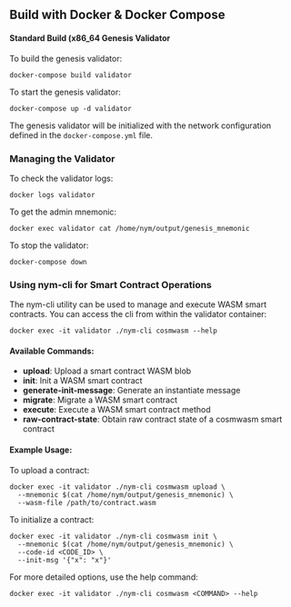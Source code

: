## Build with Docker & Docker Compose

#### Standard Build (x86_64 Genesis Validator

To build the genesis validator:

```
docker-compose build validator
```

To start the genesis validator:

```
docker-compose up -d validator
```

The genesis validator will be initialized with the network configuration defined in the `docker-compose.yml` file.

### Managing the Validator

To check the validator logs:

```
docker logs validator
```

To get the admin mnemonic:

```
docker exec validator cat /home/nym/output/genesis_mnemonic
```

To stop the validator:

```
docker-compose down
```

### Using nym-cli for Smart Contract Operations

The nym-cli utility can be used to manage and execute WASM smart contracts. You can access the cli from within the validator container:

```
docker exec -it validator ./nym-cli cosmwasm --help
```

#### Available Commands:

- **upload**: Upload a smart contract WASM blob
- **init**: Init a WASM smart contract
- **generate-init-message**: Generate an instantiate message
- **migrate**: Migrate a WASM smart contract
- **execute**: Execute a WASM smart contract method
- **raw-contract-state**: Obtain raw contract state of a cosmwasm smart contract

#### Example Usage:

To upload a contract:

```
docker exec -it validator ./nym-cli cosmwasm upload \
  --mnemonic $(cat /home/nym/output/genesis_mnemonic) \
  --wasm-file /path/to/contract.wasm
```

To initialize a contract:

```
docker exec -it validator ./nym-cli cosmwasm init \
  --mnemonic $(cat /home/nym/output/genesis_mnemonic) \
  --code-id <CODE_ID> \
  --init-msg '{"x": "x"}'
```

For more detailed options, use the help command:

```
docker exec -it validator ./nym-cli cosmwasm <COMMAND> --help
```